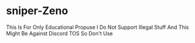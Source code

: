 # sniper-Zeno
This Is For Only Educational Propuse I Do Not Support Illegal Stuff And This Might Be Against Discord TOS So Don't Use 
